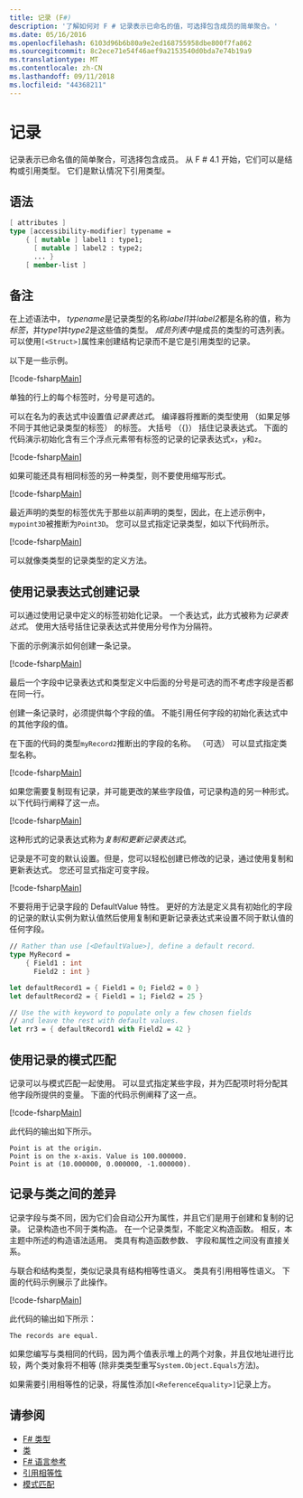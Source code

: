 ```yaml
---
title: 记录 (F#)
description: '了解如何对 F # 记录表示已命名的值，可选择包含成员的简单聚合。'
ms.date: 05/16/2016
ms.openlocfilehash: 6103d96b6b80a9e2ed168755958dbe800f7fa862
ms.sourcegitcommit: 8c2ece71e54f46aef9a2153540d0bda7e74b19a9
ms.translationtype: MT
ms.contentlocale: zh-CN
ms.lasthandoff: 09/11/2018
ms.locfileid: "44368211"
---
```

# <a name="records"></a>记录

记录表示已命名值的简单聚合，可选择包含成员。  从 F # 4.1 开始，它们可以是结构或引用类型。  它们是默认情况下引用类型。

## <a name="syntax"></a>语法

```fsharp
[ attributes ]
type [accessibility-modifier] typename =
    { [ mutable ] label1 : type1;
      [ mutable ] label2 : type2;
      ... }
    [ member-list ]
```

## <a name="remarks"></a>备注

在上述语法中， *typename*是记录类型的名称*label1*并*label2*都是名称的值，称为*标签*，并*type1*并*type2*是这些值的类型。 *成员列表中*是成员的类型的可选列表。  可以使用`[<Struct>]`属性来创建结构记录而不是它是引用类型的记录。

以下是一些示例。

[!code-fsharp[Main](../../../samples/snippets/fsharp/lang-ref-1/snippet1901.fs)]

单独的行上的每个标签时，分号是可选的。

可以在名为的表达式中设置值*记录表达式*。 编译器将推断的类型使用 （如果足够不同于其他记录类型的标签） 的标签。 大括号 （{}） 括住记录表达式。 下面的代码演示初始化含有三个浮点元素带有标签的记录的记录表达式`x`，`y`和`z`。

[!code-fsharp[Main](../../../samples/snippets/fsharp/lang-ref-1/snippet1907.fs)]

如果可能还具有相同标签的另一种类型，则不要使用缩写形式。

[!code-fsharp[Main](../../../samples/snippets/fsharp/lang-ref-1/snippet1903.fs)]

最近声明的类型的标签优先于那些以前声明的类型，因此，在上述示例中，`mypoint3D`被推断为`Point3D`。 您可以显式指定记录类型，如以下代码所示。

[!code-fsharp[Main](../../../samples/snippets/fsharp/lang-ref-1/snippet1908.fs)]

可以就像类类型的记录类型的定义方法。

## <a name="creating-records-by-using-record-expressions"></a>使用记录表达式创建记录

可以通过使用记录中定义的标签初始化记录。 一个表达式，此方式被称为*记录表达式*。 使用大括号括住记录表达式并使用分号作为分隔符。

下面的示例演示如何创建一条记录。

[!code-fsharp[Main](../../../samples/snippets/fsharp/lang-ref-1/snippet1904.fs)]

最后一个字段中记录表达式和类型定义中后面的分号是可选的而不考虑字段是否都在同一行。

创建一条记录时，必须提供每个字段的值。 不能引用任何字段的初始化表达式中的其他字段的值。

在下面的代码的类型`myRecord2`推断出的字段的名称。 （可选） 可以显式指定类型名称。

[!code-fsharp[Main](../../../samples/snippets/fsharp/lang-ref-1/snippet1905.fs)]

如果您需要复制现有记录，并可能更改的某些字段值，可记录构造的另一种形式。 以下代码行阐释了这一点。

[!code-fsharp[Main](../../../samples/snippets/fsharp/lang-ref-1/snippet1906.fs)]

这种形式的记录表达式称为*复制和更新记录表达式*。

记录是不可变的默认设置。但是，您可以轻松创建已修改的记录，通过使用复制和更新表达式。 您还可显式指定可变字段。

[!code-fsharp[Main](../../../samples/snippets/fsharp/lang-ref-1/snippet1909.fs)]

不要将用于记录字段的 DefaultValue 特性。 更好的方法是定义具有初始化的字段的记录的默认实例为默认值然后使用复制和更新记录表达式来设置不同于默认值的任何字段。

```fsharp
// Rather than use [<DefaultValue>], define a default record.
type MyRecord =
    { Field1 : int
      Field2 : int }

let defaultRecord1 = { Field1 = 0; Field2 = 0 }
let defaultRecord2 = { Field1 = 1; Field2 = 25 }

// Use the with keyword to populate only a few chosen fields
// and leave the rest with default values.
let rr3 = { defaultRecord1 with Field2 = 42 }
```

## <a name="pattern-matching-with-records"></a>使用记录的模式匹配

记录可以与模式匹配一起使用。 可以显式指定某些字段，并为匹配项时将分配其他字段所提供的变量。 下面的代码示例阐释了这一点。

[!code-fsharp[Main](../../../samples/snippets/fsharp/lang-ref-1/snippet1910.fs)]

此代码的输出如下所示。

```
Point is at the origin.
Point is on the x-axis. Value is 100.000000.
Point is at (10.000000, 0.000000, -1.000000).
```

## <a name="differences-between-records-and-classes"></a>记录与类之间的差异

记录字段与类不同，因为它们会自动公开为属性，并且它们是用于创建和复制的记录。 记录构造也不同于类构造。 在一个记录类型，不能定义构造函数。 相反，本主题中所述的构造语法适用。 类具有构造函数参数、 字段和属性之间没有直接关系。

与联合和结构类型，类似记录具有结构相等性语义。 类具有引用相等性语义。 下面的代码示例展示了此操作。

[!code-fsharp[Main](../../../samples/snippets/fsharp/lang-ref-1/snippet1911.fs)]

此代码的输出如下所示：

```
The records are equal.
```

如果您编写与类相同的代码，因为两个值表示堆上的两个对象，并且仅地址进行比较，两个类对象将不相等 (除非类类型重写`System.Object.Equals`方法)。

如果需要引用相等性的记录，将属性添加`[<ReferenceEquality>]`记录上方。

## <a name="see-also"></a>请参阅

- [F# 类型](fsharp-types.md)
- [类](classes.md)
- [F# 语言参考](index.md)
- [引用相等性](https://msdn.microsoft.com/visualfsharpdocs/conceptual/core.referenceequalityattribute-class-%5bfsharp%5d)
- [模式匹配](pattern-matching.md)
